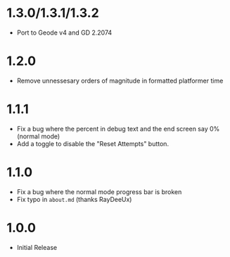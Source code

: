 # 1.3.0/1.3.1/1.3.2
- Port to Geode v4 and GD 2.2074

# 1.2.0
- Remove unnessesary orders of magnitude in formatted platformer time

# 1.1.1
- Fix a bug where the percent in debug text and the end screen say 0% (normal mode)
- Add a toggle to disable the "Reset Attempts" button.

# 1.1.0
- Fix a bug where the normal mode progress bar is broken
- Fix typo in `about.md` (thanks RayDeeUx)

# 1.0.0
- Initial Release
